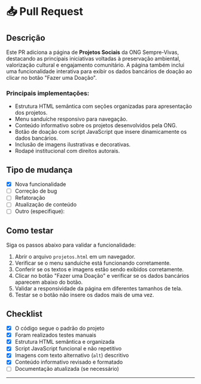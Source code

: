 # 📥 Pull Request

## Descrição

Este PR adiciona a página de **Projetos Sociais** da ONG Sempre-Vivas, destacando as principais iniciativas voltadas à preservação ambiental, valorização cultural e engajamento comunitário. A página também inclui uma funcionalidade interativa para exibir os dados bancários de doação ao clicar no botão "Fazer uma Doação".

### Principais implementações:

- Estrutura HTML semântica com seções organizadas para apresentação dos projetos.
- Menu sanduíche responsivo para navegação.
- Conteúdo informativo sobre os projetos desenvolvidos pela ONG.
- Botão de doação com script JavaScript que insere dinamicamente os dados bancários.
- Inclusão de imagens ilustrativas e decorativas.
- Rodapé institucional com direitos autorais.

## Tipo de mudança

- [x] Nova funcionalidade
- [ ] Correção de bug
- [ ] Refatoração
- [ ] Atualização de conteúdo
- [ ] Outro (especifique):

## Como testar

Siga os passos abaixo para validar a funcionalidade:

1. Abrir o arquivo `projetos.html` em um navegador.
2. Verificar se o menu sanduíche está funcionando corretamente.
3. Conferir se os textos e imagens estão sendo exibidos corretamente.
4. Clicar no botão "Fazer uma Doação" e verificar se os dados bancários aparecem abaixo do botão.
5. Validar a responsividade da página em diferentes tamanhos de tela.
6. Testar se o botão não insere os dados mais de uma vez.

## Checklist

- [x] O código segue o padrão do projeto
- [x] Foram realizados testes manuais
- [x] Estrutura HTML semântica e organizada
- [x] Script JavaScript funcional e não repetitivo
- [x] Imagens com texto alternativo (`alt`) descritivo
- [x] Conteúdo informativo revisado e formatado
- [ ] Documentação atualizada (se necessário)

---

